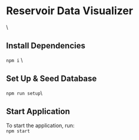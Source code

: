 # Reservoir Data Visualizer
\
## Install Dependencies
`npm i` \
## Set Up & Seed Database
`npm run setup`\
## Start Application
To start the application, run: \
`npm start`